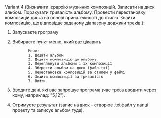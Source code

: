 Variant 4 (Визначити ієрархію музичних композицій. Записати на диск альбом. Порахувати тривалість альбому. Провести перестановку композицій диска на основі приналежності до стилю. Знайти композицію, що відповідає заданому діапазону довжини треків.):
1) Запускаєте програму
2) Вибираєте пункт меню, який вас цікавить
   
              Меню:
              1. Додати альбом
              2. Додати композицію до альбому
              3. Переглянути альбоми і їх композиції
              4. Зберегти альбом на диск (файл.txt)
              5. Перестановка композицій за стилем у файлі
              6. Знайти композиції за тривалістю
              7. Вийти
3) Вводите дані, які вас запрошує програма (час треба вводити через кому, наприклад: "5,12").
4) Отримуєте результат (запис на диск - створює .txt файл у папці проекту та записує альбом туди).

